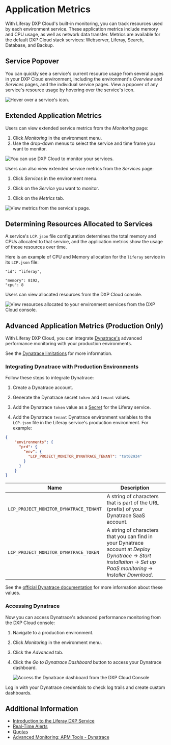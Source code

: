 # Application Metrics

With Liferay DXP Cloud's built-in monitoring, you can track resources used by each environment service. These application metrics include memory and CPU usage, as well as network data transfer. Metrics are available for the default DXP Cloud stack services: Webserver, Liferay, Search, Database, and Backup.

## Service Popover

You can quickly see a service's current resource usage from several pages in your DXP Cloud environment, including the environment's _Overview_ and _Services_ pages, and the individual service pages. View a popover of any service's resource usage by hovering over the service's icon.

![Hover over a service's icon.](./application-metrics/images/01.png)

## Extended Application Metrics

Users can view extended service metrics from the *Monitoring* page:

1. Click *Monitoring* in the environment menu.
1. Use the drop-down menus to select the service and time frame you want to monitor.

![You can use DXP Cloud to monitor your services.](./application-metrics/images/02.png)

Users can also view extended service metrics from the *Services* page:

1. Click *Services* in the environment menu.

1. Click on the *Service* you want to monitor.

1. Click on the *Metrics* tab.

![View metrics from the service's page.](./application-metrics/images/03.png)

## Determining Resources Allocated to Services

A service's `LCP.json` file configuration determines the total memory and CPUs allocated to that service, and the application metrics show the usage of those resources over time.

Here is an example of CPU and Memory allocation for the `liferay` service in its `LCP.json` file:

```
"id": "liferay",

"memory": 8192,
"cpu": 8
```

Users can view allocated resources from the DXP Cloud console.

![View resources allocated to your environment services from the DXP Cloud console.](./application-metrics/images/04.png)

## Advanced Application Metrics (Production Only)

With Liferay DXP Cloud, you can integrate [Dynatrace's](https://www.dynatrace.com/) advanced performance monitoring with your production environments.

See the [Dynatrace limitations](../reference/platform-limitations.md#dynatrace) for more information.

### Integrating Dynatrace with Production Environments

Follow these steps to integrate Dynatrace:

1. Create a Dynatrace account.

1. Generate the Dynatrace secret `token` and `tenant` values.

1. Add the Dynatrace `token` value as a [Secret](../infrastructure-and-operations/security/managing-secure-environment-variables-with-secrets.md) for the Liferay service.

1. Add the Dynatrace `tenant` Dynatrace environment variables to the `LCP.json` file in the Liferay service's production environment. For example:

```json
{
	"environments": {
	  "prd": {
	    "env": {
	      "LCP_PROJECT_MONITOR_DYNATRACE_TENANT": "tot02934"
	    }
	  }
	}
}
```

| Name | Description |
| --- | --- |
`LCP_PROJECT_MONITOR_DYNATRACE_TENANT` | A string of characters that is part of the URL (prefix) of your Dynatrace SaaS account. |
`LCP_PROJECT_MONITOR_DYNATRACE_TOKEN` | A string of characters that you can find in your Dynatrace account at *Deploy Dynatrace* &rarr; *Start installation* &rarr; *Set up PaaS monitoring* &rarr; *Installer Download*. |

See the [official Dynatrace documentation](https://www.dynatrace.com/support/help/dynatrace-api/basics/dynatrace-api-authentication/) for more information about these values.

### Accessing Dynatrace

Now you can access Dynatrace's advanced performance monitoring from the DXP Cloud console:

1. Navigate to a production environment.

1. Click *Monitoring* in the environment menu.

1. Click the *Advanced* tab.

1. Click the *Go to Dynatrace Dashboard* button to access your Dynatrace dashboard.

	![Access the Dynatrace dashboard from the DXP Cloud Console](./application-metrics/images/05.png)

Log in with your Dynatrace credentials to check log trails and create custom dashboards.

## Additional Information

* [Introduction to the Liferay DXP Service](../using-the-liferay-dxp-service/introduction-to-the-liferay-dxp-service.md)
* [Real-Time Alerts](./real-time-alerts.md)
* [Quotas](./quotas.md)
* [Advanced Monitoring: APM Tools - Dynatrace](https://help.liferay.com/hc/en-us/articles/360017896452-Advanced-Monitoring-APM-Tools-Dynatrace)